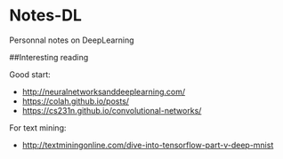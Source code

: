 # Notes-DL
Personnal notes on DeepLearning

##Interesting reading

Good start:
* http://neuralnetworksanddeeplearning.com/
* https://colah.github.io/posts/
* https://cs231n.github.io/convolutional-networks/

For text mining:
* http://textminingonline.com/dive-into-tensorflow-part-v-deep-mnist

